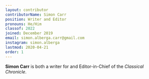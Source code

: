 ```yaml
---
layout: contributor
contributorName: Simon Carr
position: Writer and Editor
pronouns: He/Him
classof: 2022
joined: December 2019
email: simon.alberga.carr@gmail.com
instagram: simon.alberga
lastmod: 2020-04-21
order: 1
---
```

**Simon Carr** is both a writer for and Editor-in-Chief of the *Classical Chronicle*.
